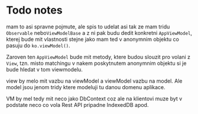 # Todo notes

mam to asi spravne pojmute, ale spis to udelat asi tak ze mam tridu `Observable` nebo`ViewModelBase` a z ni pak budu dedit konkretni `AppViewModel`, kterej bude mit vlastnosti stejne jako mam ted v anonymnim objektu co pasuju do `ko.viewModel()`.

Zaroven ten `AppViewModel` bude mit metody, ktere budou slouzit pro volani z
`View`, tzn. misto matchingu v nakem poskytnutem anonymnim objektu si je bude hledat v tom viewmodelu.

view by melo mit vazbu na viewModel a viewModel vazbu na model. Ale model jsou jenom tridy ktere modeluji tu danou domenu aplikace.

VM by mel tedy mit neco jako DbContext coz ale na klientovi muze byt v podstate neco co vola Rest API pripadne IndexedDB apod.
 